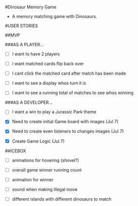 #Dinosaur Memory Game

- A memory matching game with Dinosaurs.

#USER STORIES

##MVP

###AS A PLAYER...
- [ ] I want to have 2 players

- [ ] I want matched cards flip back over

- [ ] I cant click the matched card after match has been made

- [ ] I want to see a display whos turn it is

- [ ] I want to see a running total of matches to see whos winning

###AS A DEVELOPER...
- [ ] I want a win to play a Jurassic Park theme
- [X] Need to create initial Game board with images (Jul 7)
- [X] Need to create even listeners to changes images (Jul 7)
- [X] Create Game Logic (Jul 7)


##ICEBOX


- [ ] animations for hovering (shovel?)

- [ ] overall game winner running count

- [ ] animation for winner

- [ ] sound when making illegal move

- [ ] different islands with different dinosaurs to match

